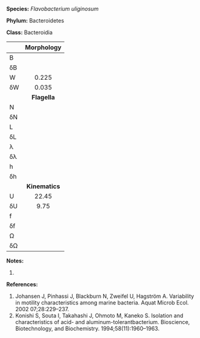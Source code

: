 **Species:** *Flavobacterium uliginosum*

**Phylum:** Bacteroidetes

**Class:** Bacteroidia

|    | **Morphology** |
|:-- | :------------: |
| B  |  |
| δB |  |
| W  | 0.225 |
| δW | 0.035 |
|    | **Flagella** |
| N  |  |
| δN |  |
| L  |  |
| δL |  |
| λ  |  |
| δλ |  |
| h  |  |
| δh |  |
|    | **Kinematics** |
| U  | 22.45 |
| δU | 9.75 |
| f  |  |
| δf |  |
| Ω  |  |
| δΩ |  |

**Notes:**

1.

**References:**

1. Johansen J, Pinhassi J, Blackburn N, Zweifel U, Hagström A.  Variability in motility characteristics among marine bacteria.  Aquat Microb Ecol. 2002 07;28:229–237.
1. Konishi S, Souta I, Takahashi J, Ohmoto M, Kaneko S.  Isolation and characteristics of acid- and aluminum-tolerantbacterium.  Bioscience, Biotechnology, and Biochemistry. 1994;58(11):1960–1963.
